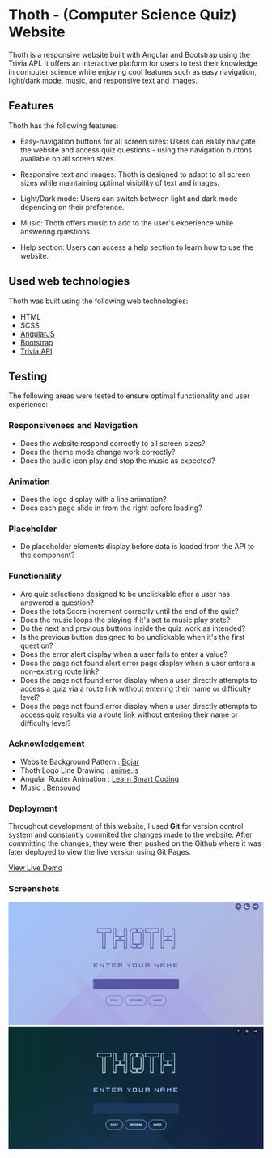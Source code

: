# Thoth - (Computer Science Quiz) Website

Thoth is a responsive website built with Angular and Bootstrap using the Trivia API. It offers an interactive platform for users to test their knowledge in computer science while enjoying cool features such as easy navigation, light/dark mode, music, and responsive text and images.

## Features
Thoth has the following features:

- Easy-navigation buttons for all screen sizes: Users can easily navigate the website and access quiz questions - using the navigation buttons available on all screen sizes.

- Responsive text and images: Thoth is designed to adapt to all screen sizes while maintaining optimal visibility of text and images.

- Light/Dark mode: Users can switch between light and dark mode depending on their preference.

- Music: Thoth offers music to add to the user's experience while answering questions.

- Help section: Users can access a help section to learn how to use the website.

## Used web technologies
Thoth was built using the following web technologies:

- HTML
- SCSS
- [AngularJS](https://angular.io)
- [Bootstrap](https://getbootstrap.com)
- [Trivia API](https://opentdb.com/api_config.php) 

## Testing
The following areas were tested to ensure optimal functionality and user experience:

### Responsiveness and Navigation
- Does the website respond correctly to all screen sizes?
- Does the theme mode change work correctly?
- Does the audio icon play and stop the music as expected?

### Animation
- Does the logo display with a line animation?
- Does each page slide in from the right before loading?

### Placeholder
- Do placeholder elements display before data is loaded from the API to the component?

### Functionality
- Are quiz selections designed to be unclickable after a user has answered a question?
- Does the totalScore increment correctly until the end of the quiz?
- Does the music loops the playing if it's set to music play state?
- Do the next and previous buttons inside the quiz work as intended?
- Is the previous button designed to be unclickable when it's the first question?
- Does the error alert display when a user fails to enter a value?
- Does the page not found alert error page display when a user enters a non-existing route link?
- Does the page not found error display when a user directly attempts to access a quiz via a route link without   entering their name or difficulty level?
- Does the page not found error display when a user directly attempts to access quiz results via a route link without entering their name or difficulty level?

### Acknowledgement

- Website Background Pattern : [Bgjar](https://bgjar.com/rect-light)
- Thoth Logo Line Drawing : [anime.js](https://animejs.com/documentation/#lineDrawing)
- Angular Router Animation : [Learn Smart Coding](https://www.youtube.com/watch?v=G9zAdwy3Skk)
- Music : [Bensound](Bensound.com/royalty-free-music)

### Deployment
Throughout development of this website, I used **Git** for version control system and constantly commited the changes made to the website. After committing the changes, they were then pushed on the Github where it was later deployed to view the live version using Git Pages. 

[View Live Demo](https://thoth-quiz.netlify.app)

### Screenshots

![Light mode of the website in desktop](src/assets/images/Thoth-light-lg.png)
![Dark mode of the website in desktop](src/assets/images/Thoth-dark-lg.png)



 